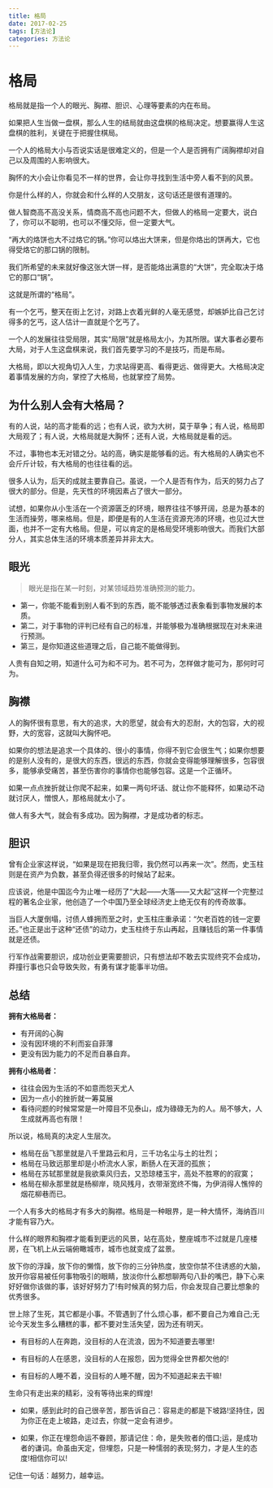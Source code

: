 ```yaml
---
title: 格局
date: 2017-02-25
tags: [方法论]
categories: 方法论
---
```


# 格局

格局就是指一个人的眼光、胸襟、胆识、心理等要素的内在布局。

如果把人生当做一盘棋，那么人生的结局就由这盘棋的格局决定。想要赢得人生这盘棋的胜利，关键在于把握住棋局。

一个人的格局大小与否说实话是很难定义的，但是一个人是否拥有广阔胸襟却对自己以及周围的人影响很大。

胸怀的大小会让你看见不一样的世界，会让你寻找到生活中旁人看不到的风景。

你是什么样的人，你就会和什么样的人交朋友，这句话还是很有道理的。

<!--more-->

做人智商高不高没关系，情商高不高也问题不大，但做人的格局一定要大，说白了，你可以不聪明，也可以不懂交际，但一定要大气。

“再大的烙饼也大不过烙它的锅。”你可以烙出大饼来，但是你烙出的饼再大，它也得受烙它的那口锅的限制。

我们所希望的未来就好像这张大饼一样，是否能烙出满意的“大饼”，完全取决于烙它的那口“锅”。

这就是所谓的“格局”。



有一个乞丐，整天在街上乞讨，对路上衣着光鲜的人毫无感觉，却嫉妒比自己乞讨得多的乞丐，这人估计一直就是个乞丐了。

一个人的发展往往受局限，其实“局限”就是格局太小，为其所限。谋大事者必要布大局，对于人生这盘棋来说，我们首先要学习的不是技巧，而是布局。

大格局，即以大视角切入人生，力求站得更高、看得更远、做得更大。大格局决定着事情发展的方向，掌控了大格局，也就掌控了局势。



## 为什么别人会有大格局？

有的人说，站的高才能看的远；也有人说，欲为大树，莫于草争；有人说，格局即大局观了；有人说，大格局就是大胸怀；还有人说，大格局就是看的远。

不过，事物也本无对错之分。站的高，确实是能够看的远。有大格局的人确实也不会斤斤计较，有大格局的也往往看的远。

很多人认为，后天的成就主要靠自己。虽说，一个人是否有作为，后天的努力占了很大的部分。但是，先天性的环境因素占了很大一部分。

试想，如果你从小生活在一个资源匮乏的环境，眼界往往不够开阔，总是为基本的生活而操劳，哪来格局。但是，即便是有的人生活在资源充沛的环境，也见过大世面，也并不一定有大格局。但是，可以肯定的是格局受环境影响很大。而我们大部分人，其实总体生活的环境本质差异并非太大。



## 眼光

>眼光是指在某一时刻，对某领域趋势准确预测的能力。

- 第一，你能不能看到别人看不到的东西，能不能够透过表象看到事物发展的本质。
- 第二，对于事物的评判已经有自己的标准，并能够极为准确根据现在对未来进行预测。
- 第三，是你知道这些道理之后，自己能不能做得到。

人贵有自知之明，知道什么可为和不可为。若不可为，怎样做才能可为，那何时可为。



## 胸襟

人的胸怀很有意思，有大的追求，大的愿望，就会有大的忍耐，大的包容，大的视野，大的宽容，这就叫大胸怀吧。

如果你的想法是追求一个具体的、很小的事情，你得不到它会很生气；如果你想要的是别人没有的，是很大的东西，很远的东西，你就会变得能够理解很多，包容很多，能够承受痛苦，甚至伤害你的事情你也能够包容。这是一个正循环。

如果一点点挫折就让你爬不起来，如果一两句坏话、就让你不能释怀，如果动不动就讨厌人，憎恨人，那格局就太小了。

做人有多大气，就会有多成功。因为胸襟，才是成功者的标志。



## 胆识

曾有企业家这样说，“如果是现在把我归零，我仍然可以再来一次”。然而，史玉柱则是在资产为负数，甚至负得还很多的时候站了起来。

应该说，他是中国迄今为止唯一经历了“大起——大落——又大起”这样一个完整过程的著名企业家，他创造了一个中国乃至全球经济史上绝无仅有的传奇故事。

当巨人大厦倒塌，讨债人蜂拥而至之时，史玉柱庄重承诺：“欠老百姓的钱一定要还。”也正是出于这种“还债”的动力，史玉柱终于东山再起，且赚钱后的第一件事情就是还债。

行军作战需要胆识，成功创业更需要胆识，只有想法却不敢去实现终究不会成功，莽撞行事也只会导致失败，有勇有谋才能事半功倍。



## 总结

**拥有大格局者：**

- 有开阔的心胸
- 没有因环境的不利而妄自菲薄
- 更没有因为能力的不足而自暴自弃。

**拥有小格局者：**

- 往往会因为生活的不如意而怨天尤人
- 因为一点小的挫折就一筹莫展
- 看待问题的时候常常是一叶障目不见泰山，成为碌碌无为的人。局不够大，人生成就再高也有限！



所以说，格局真的决定人生层次。

- 格局在岳飞那里就是八千里路云和月，三千功名尘与土的壮烈；
- 格局在马致远那里却是小桥流水人家，断肠人在天涯的孤旅；
- 格局在苏轼那里就是我欲乘风归去，又恐琼楼玉宇，高处不胜寒的的寂寞；
- 格局在柳永那里就是杨柳岸，晓风残月，衣带渐宽终不悔，为伊消得人憔悴的烟花柳巷而已。

一个人有多大的格局才有多大的胸襟。格局是一种眼界，是一种大情怀，海纳百川才能有容乃大。

什么样的眼界和胸襟才能看到更远的风景，站在高处，整座城市不过就是几座楼房，在飞机上从云端俯瞰城市，城市也就变成了盆景。

放下你的浮躁，放下你的懒惰，放下你的三分钟热度，放空你禁不住诱惑的大脑，放开你容易被任何事物吸引的眼睛，放淡你什么都想聊两句八卦的嘴巴，静下心来好好做你该做的事，该好好努力了!有时候真的努力后，你会发现自己要比想象的优秀很多。

世上除了生死，其它都是小事。不管遇到了什么烦心事，都不要自己为难自己;无论今天发生多么糟糕的事，都不要对生活失望，因为还有明天。 　　

- 有目标的人在奔跑，没目标的人在流浪，因为不知道要去哪里!

- 有目标的人在感恩，没目标的人在报怨，因为觉得全世界都欠他的!

- 有目标的人睡不着，没目标的人睡不醒，因为不知道起来去干嘛!

生命只有走出来的精彩，没有等待出来的辉煌! 　

- 如果，感到此时的自己很辛苦，那告诉自己：容易走的都是下坡路!坚持住，因为你正在走上坡路，走过去，你就一定会有进步。

- 如果，你正在埋怨命运不眷顾，那请记住：命，是失败者的借口;运，是成功者的谦词。命虽由天定，但埋怨，只是一种懦弱的表现;努力，才是人生的态度!相信你可以!

记住一句话：越努力，越幸运。

